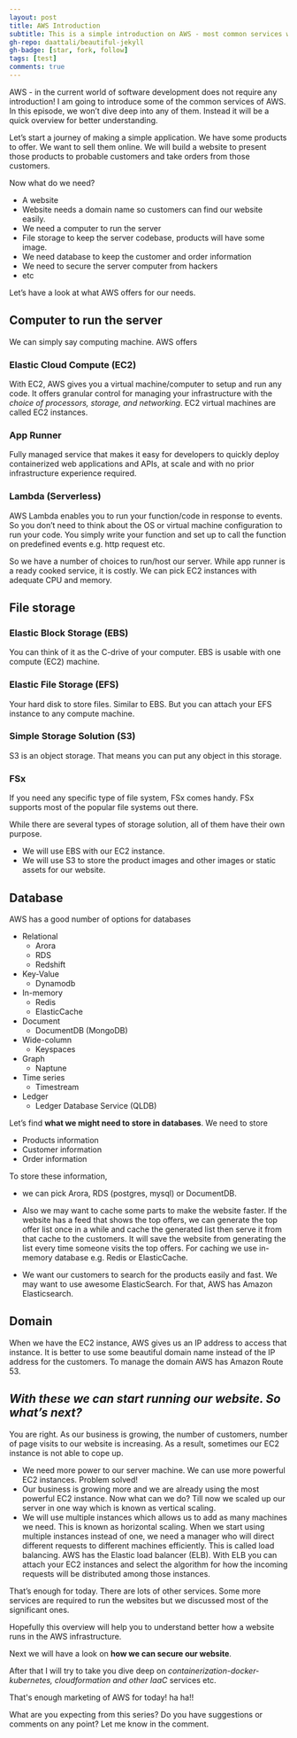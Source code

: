 ```yaml
---
layout: post
title: AWS Introduction
subtitle: This is a simple introduction on AWS - most common services what you can connect with without prior experience in cloud services 
gh-repo: daattali/beautiful-jekyll
gh-badge: [star, fork, follow]
tags: [test]
comments: true
---
```


AWS - in the current world of software development does not require any introduction! I am going to introduce some of the common services of AWS. In this episode, we won’t dive deep into any of them. Instead it will be a quick overview for better understanding.

Let’s start a journey of making a simple application. We have some products to offer. We want to sell them online. We will build a website to present those products to probable customers and take orders from those customers. 

Now what do we need?
- A website
- Website needs a domain name so customers can find our website easily.
- We need a computer to run the server
- File storage to keep the server codebase, products will have some image.
- We need database to keep the customer and order information
- We need to secure the server computer from hackers
- etc

Let’s have a look at what AWS offers for our needs.

## Computer to run the server
We can simply say computing machine. AWS offers 

### Elastic Cloud Compute (EC2)
With EC2, AWS gives you a virtual machine/computer to setup and run any code. It offers granular control for managing your infrastructure with the *choice of processors, storage, and networking*. EC2 virtual machines are called EC2 instances.

### App Runner
Fully managed service that makes it easy for developers to quickly deploy containerized web applications and APIs, at scale and with no prior infrastructure experience required.

### Lambda (Serverless)
AWS Lambda enables you to run your function/code in response to events. So you don’t need to think about the OS or virtual machine configuration to run your code. You simply write your function and set up to call the function on predefined events e.g. http request etc.

So we have a number of choices to run/host our server. While app runner is a ready cooked service, it is costly. We can pick EC2 instances with adequate CPU and memory.


## File storage

### Elastic Block Storage (EBS)
You can think of it as the C-drive of your computer.
EBS is usable with one compute (EC2) machine.

### Elastic File Storage (EFS)
Your hard disk to store files.
Similar to EBS. But you can attach your EFS instance to any compute machine.

### Simple Storage Solution (S3)
S3 is an object storage. That means you can put any object in this storage.

### FSx
If you need any specific type of file system, FSx comes handy. FSx supports most of the popular file systems out there.

While there are several types of storage solution, all of them have their own purpose. 
- We will use EBS with our EC2 instance.
- We will use S3 to store the product images and other images or static assets for our website.

## Database
AWS has a good number of options for databases

- Relational
  - Arora
  - RDS
  - Redshift
- Key-Value
  - Dynamodb
- In-memory
  - Redis
  - ElasticCache
- Document
  - DocumentDB (MongoDB)
- Wide-column
  - Keyspaces
- Graph
  - Naptune
- Time series
  - Timestream
- Ledger
  - Ledger Database Service (QLDB)

Let’s find **what we might need to store in databases**. We need to store
- Products information
- Customer information
- Order information
	
To store these information,
- we can pick Arora, RDS (postgres, mysql) or DocumentDB.

- Also we may want to cache some parts to make the website faster. If the website has a feed that shows the top offers, we can generate the top offer list once in a while and cache the generated list then serve it from that cache to the customers. It will save the website from generating the list every time someone visits the top offers. For caching we use in-memory database e.g. Redis or ElasticCache.

- We want our customers to search for the products easily and fast. We may want to use awesome ElasticSearch. For that, AWS has Amazon Elasticsearch.

## Domain
When we have the EC2 instance, AWS gives us an IP address to access that instance. It is better to use some beautiful domain name instead of the IP address for the customers. To manage the domain AWS has Amazon Route 53.


## *With these we can start running our website. So what’s next?*

You are right.
As our business is growing, the number of customers, number of page visits to our website is increasing. As a result, sometimes our EC2 instance is not able to cope up.
- We need more power to our server machine. We can use more powerful EC2 instances. Problem solved!
- Our business is growing more and we are already using the most powerful EC2 instance. Now what can we do? Till now we scaled up our server in one way which is known as vertical scaling.
- We will use multiple instances which allows us to add as many machines we need. This is known as horizontal scaling. When we start using multiple instances instead of one, we need a manager who will direct different requests to different machines efficiently. This is called load balancing. AWS has the Elastic load balancer (ELB). With ELB you can attach your EC2 instances and select the algorithm for how the incoming requests will be distributed among those instances.

That’s enough for today. There are lots of other services. Some more services are required to run the websites but we discussed most of the significant ones.

Hopefully this overview will help you to understand better how a website runs in the AWS infrastructure.

Next we will have a look on **how we can secure our website**.

After that I will try to take you dive deep on *containerization-docker-kubernetes, cloudformation and other IaaC* services etc.

That's enough marketing of AWS for today! ha ha!!

What are you expecting from this series? Do you have suggestions or comments on any point? Let me know in the comment.
